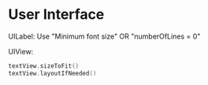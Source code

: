 # User Interface

UILabel: Use "Minimum font size" OR "numberOfLines = 0"

UIView:

```swift
textView.sizeToFit()
textView.layoutIfNeeded()
```




